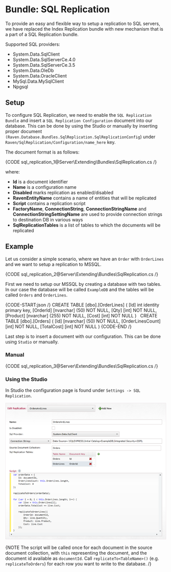 # Bundle: SQL Replication

To provide an easy and flexible way to setup a replication to SQL servers, we have replaced the Index Replication bundle with new mechanism that is a part of a SQL Replication bundle.   

Supported SQL providers:   
* System.Data.SqlClient   
* System.Data.SqlServerCe.4.0   
* System.Data.SqlServerCe.3.5   
* System.Data.OleDb   
* System.Data.OracleClient   
* MySql.Data.MySqlClient   
* Npgsql   

## Setup

To configure SQL Replication, we need to enable the `SQL Replication Bundle` and insert a `SQL Replication Configuration` document into our database. This can be done by using the Studio or manually by inserting proper document `(Raven.Database.Bundles.SqlReplication.SqlReplicationConfig`) under `Raven/SqlReplication/Configuration/name_here` key.

The document format is as follows:   

{CODE sql_replication_1@Server\Extending\Bundles\SqlReplication.cs /}

where:   
* **Id** is a document identifier   
* **Name** is a configuration name   
* **Disabled** marks replication as enabled/disabled   
* **RavenEntityName** contains a name of entities that will be replicated   
* **Script** contains a replication script   
* **FactoryName**, **ConnectionString**, **ConnectionStringName** and **ConnectionStringSettingName** are used to provide connection strings to destination DB in various ways   
* **SqlReplicationTables** is a list of tables to which the documents will be replicated   

## Example

Let us consider a simple scenario, where we have an `Order` with `OrderLines` and we want to setup a replication to MSSQL.

{CODE sql_replication_2@Server\Extending\Bundles\SqlReplication.cs /}

First we need to setup our MSSQL by creating a database with two tables. In our case the database will be called `ExampleDB` and the tables will be called `Orders` and `OrderLines`.      

{CODE-START:json /}
CREATE TABLE [dbo].[OrderLines]
(
	[Id] int identity primary key,
	[OrderId] [nvarchar] (50) NOT NULL,
	[Qty] [int] NOT NULL,
	[Product] [nvarchar] (255) NOT NULL,
	[Cost] [int] NOT NULL
)
&nbsp;
CREATE TABLE [dbo].[Orders]
(
	[Id] [nvarchar] (50) NOT NULL,
	[OrderLinesCount] [int] NOT NULL,
	[TotalCost] [int] NOT NULL
)
{CODE-END /}

Last step is to insert a document with our configuration. This can be done using `Studio` or manually.

### Manual

{CODE sql_replication_3@Server\Extending\Bundles\SqlReplication.cs /}

### Using the Studio

In Studio the configuration page is found under `Settings -> SQL Replication`.

![Figure 1: SQL Replication in the Studio](images/sql_replication_studio.png)

{NOTE The script will be called once for each document in the source document collection, with `this` representing the document, and the document id available as `documentId`. Call `replicateTo<TableName>()` (e.g. `replicateToOrders`) for each row you want to write to the database.  /}